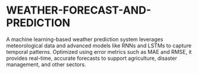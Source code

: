 # WEATHER-FORECAST-AND-PREDICTION
A machine learning-based weather prediction system leverages meteorological data and advanced models like RNNs and LSTMs to capture temporal patterns. Optimized using error metrics such as MAE and RMSE, it provides real-time, accurate forecasts to support agriculture, disaster management, and other sectors.
